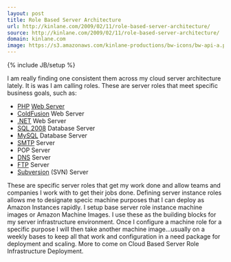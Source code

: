 ```yaml
---
layout: post
title: Role Based Server Architecture
url: http://kinlane.com/2009/02/11/role-based-server-architecture/
source: http://kinlane.com/2009/02/11/role-based-server-architecture/
domain: kinlane.com
image: https://s3.amazonaws.com/kinlane-productions/bw-icons/bw-api-a.png
---
```

{% include JB/setup %}

<p>
     I am really finding one consistent them across my cloud server architecture lately. It is was I am calling roles. These are server roles that meet specific business goals, such as:
</p>
<ul class="mainlist">
     <li>
          <a class="zem_slink" title="PHP" rel="homepage" href="http://php.net/">PHP</a> <a class="zem_slink" title="Web server" rel="wikipedia" href="http://en.wikipedia.org/wiki/Web_server">Web Server</a>
     </li>
     <li>
          <a class="zem_slink" title="ColdFusion" rel="homepage" href="http://www.adobe.com/products/coldfusion">ColdFusion</a> Web Server
     </li>
     <li>
          <a class="zem_slink" title=".NET Framework" rel="homepage" href="http://www.microsoft.com/net/">.NET</a> Web Server
     </li>
     <li>
          <a class="zem_slink" title="Microsoft SQL Server" rel="homepage" href="http://www.microsoft.com/sqlserver/2008/en/us/">SQL 2008</a> Database Server
     </li>
     <li>
          <a class="zem_slink" title="MySQL" rel="homepage" href="http://www.mysql.com">MySQL</a> Database Server
     </li>
     <li>
          <a class="zem_slink" title="Simple Mail Transfer Protocol" rel="wikipedia" href="http://en.wikipedia.org/wiki/Simple_Mail_Transfer_Protocol">SMTP</a> Server
     </li>
     <li>POP Server
     </li>
     <li>
          <a class="zem_slink" title="Domain Name System" rel="wikipedia" href="http://en.wikipedia.org/wiki/Domain_Name_System">DNS</a> Server
     </li>
     <li>
          <a class="zem_slink" title="File Transfer Protocol" rel="wikipedia" href="http://en.wikipedia.org/wiki/File_Transfer_Protocol">FTP</a> Server
     </li>
     <li>
          <a class="zem_slink" title="Subversion (software)" rel="homepage" href="http://subversion.tigris.org/">Subversion</a> (SVN) Server
     </li>
</ul>
<p>
     These are specific server roles that get my work done and allow teams and companies I work with to get their jobs done. Defining server instance roles allows me to designate specic machine purposes that I can deploy as Amazon Instances rapidly. I setup base server role instance machine images or Amazon Machine Images. I use these as the building blocks for my server infrastructure environment. Once I configure a machine role for a specific purpose I will then take another machine image...usually on a weekly bases to keep all that work and configuration in a need package for deployment and scaling. More to come on Cloud Based Server Role Infrastructure Deployment.
</p>